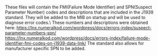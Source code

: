 These files will contain the FMI(Failure Mode Identifier) and SPN(Suspect Parameter Number) codes and descriptions that are included in the J1939 standard. 
They will be added to the MIB on startup and will be used to diagnose error codes.\\
These numbers and descriptions were obtained here:
  https://lnx.numeralkod.com/wordpress/docs/errors-index/suspect-parameter-numbers-spn/
  https://lnx.numeralkod.com/wordpress/docs/errors-index/failure-mode-identifier-fmi-codes-on-j1939-data-link/
The standard also allows for manufacturer specific SPN to be added.
